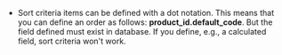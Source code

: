 - Sort criteria items can be defined with a dot notation. This means
  that you can define an order as follows: **product_id.default_code**.
  But the field defined must exist in database. If you define, e.g., a
  calculated field, sort criteria won't work.
